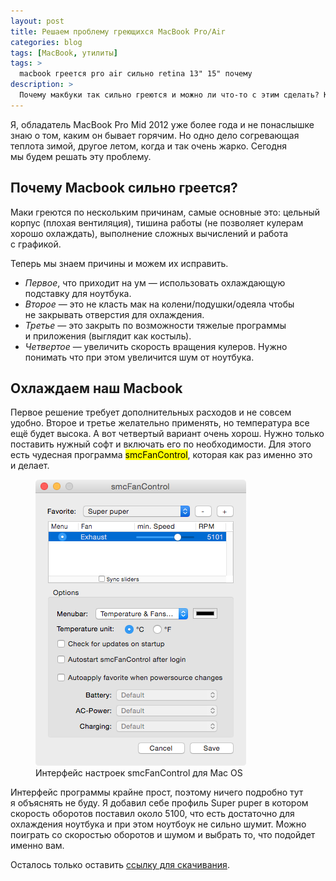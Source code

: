 ```yaml
---
layout: post
title: Решаем проблему греющихся MacBook Pro/Air
categories: blog
tags: [MacBook, утилиты]
tags: >
  macbook греется pro air сильно retina 13" 15" почему
description: >
  Почему макбуки так сильно греются и можно ли что-то с этим сделать? Конечно можно, а как это сделать, вы прочитаете в этой статье.
---
```


Я, обладатель MacBook Pro Mid 2012 уже более года и не понаслышке знаю о том, каким он бывает горячим. Но одно дело согревающая теплота зимой, другое летом, когда и так очень жарко. Сегодня мы будем решать эту проблему.

## Почему Macbook сильно греется?
Маки греются по нескольким причинам, самые основные это: цельный корпус (плохая вентиляция), тишина работы (не позволяет кулерам хорошо охлаждать), выполнение сложных вычислений и работа с графикой.

Теперь мы знаем причины и можем их исправить.
<ul>
	<li><em>Первое</em>, что приходит на ум — использовать охлаждающую подставку для ноутбука.</li>
	<li><em>Второе</em> — это не класть мак на колени/подушки/одеяла чтобы не закрывать отверстия для охлаждения.</li>
	<li><em>Третье</em> — это закрыть по возможности тяжелые программы и приложения (выглядит как костыль).</li>
	<li><em>Четвертое</em> — увеличить скорость вращения кулеров. Нужно понимать что при этом увеличится шум от ноутбука.</li>
</ul>

## Охлаждаем наш Macbook

Первое решение требует дополнительных расходов и не совсем удобно. Второе и третье желательно применять, но температура все ещё будет высока. А вот четвертый вариант очень хорош. Нужно только поставить нужный софт и включать его по необходимости. Для этого есть чудесная программа <mark>smcFanControl</mark>, которая как раз именно это и делает.

<figure itemscope itemtype="http://schema.org/ImageObject">
	<img itemprop="contentUrl" alt="Новый интернет браузер Vivaldi (вид по умолчанию)" src="/assets/img/mac/smcFanControl.png">
	<figcaption itemprop="description">Интерфейс настроек smcFanControl для Mac OS</figcaption>
</figure>

Интерфейс программы крайне прост, поэтому ничего подробно тут я объяснять не буду. Я добавил себе профиль Super puper в котором скорость оборотов поставил около 5100, что есть достаточно для охлаждения ноутбука и при этом ноутбоук не сильно шумит. Можно поиграть со скоростью оборотов и шумом и выбрать то, что подойдет именно вам.

Осталось только оставить <a href="http://www.eidac.de/smcfancontrol/smcfancontrol_2_4.zip">ссылку для скачивания</a>.
